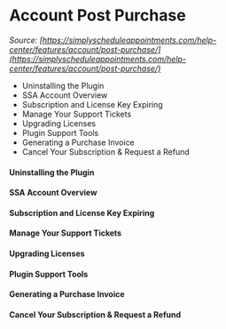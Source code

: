 # Account Post Purchase


*Source: [https://simplyscheduleappointments.com/help-center/features/account/post-purchase/](https://simplyscheduleappointments.com/help-center/features/account/post-purchase/)*

- Uninstalling the Plugin
- SSA Account Overview
- Subscription and License Key Expiring
- Manage Your Support Tickets
- Upgrading Licenses
- Plugin Support Tools
- Generating a Purchase Invoice
- Cancel Your Subscription & Request a Refund

#### Uninstalling the Plugin

#### SSA Account Overview

#### Subscription and License Key Expiring

#### Manage Your Support Tickets

#### Upgrading Licenses

#### Plugin Support Tools

#### Generating a Purchase Invoice

#### Cancel Your Subscription & Request a Refund
